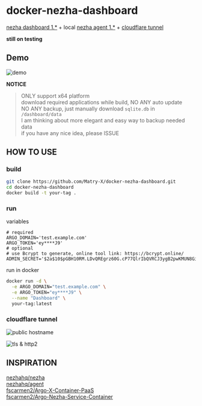 # docker-nezha-dashboard
[nezha dashboard 1.*](https://github.com/nezhahq/nezha) + local [nezha agent 1.*](https://github.com/nezhahq/agent) + [cloudflare tunnel](https://github.com/cloudflare/cloudflared)

**still on testing**

## Demo

![demo](https://pic.2rmz.com/1734947847381.png)

**NOTICE**

> ONLY support x64 platform  
> download required applications while build, NO ANY auto update  
> NO ANY backup, just manually download `sqlite.db` in `/dashboard/data`  
> I am thinking about more elegant and easy way to backup needed data  
> if you have any nice idea, please ISSUE  

## HOW TO USE

### build

```bash
git clone https://github.com/Matry-X/docker-nezha-dashboard.git
cd docker-nezha-dashboard
docker build -t your-tag .
```

### run

variables
```env
# required
ARGO_DOMAIN='test.example.com'
ARGO_TOKEN='ey****J9'
# optional
# use Bcrypt to generate, online tool link: https://bcrypt.online/
ADMIN_SECRET='$2a$10$pGBH10RM.LDvQREgrz60G.cP77QlrIbQVRCJ3ygB2pwKMUN8GiucW'
```

run in docker
```bash
docker run -d \
  -e ARGO_DOMAIN="test.example.com" \
  -e ARGO_TOKEN="ey****J9" \
  --name "Dashboard" \
  your-tag:latest
```

### cloudflare tunnel

![public hostname](https://pic.2rmz.com/1734929821974.png)

![tls & http2](https://pic.2rmz.com/1734929824944.png)

## INSPIRATION

[nezhahq/nezha](https://github.com/nezhahq/nezha)  
[nezhahq/agent](https://github.com/nezhahq/agent)  
[fscarmen2/Argo-X-Container-PaaS](https://github.com/fscarmen2/Argo-X-Container-PaaS)  
[fscarmen2/Argo-Nezha-Service-Container](https://github.com/fscarmen2/Argo-Nezha-Service-Container)
